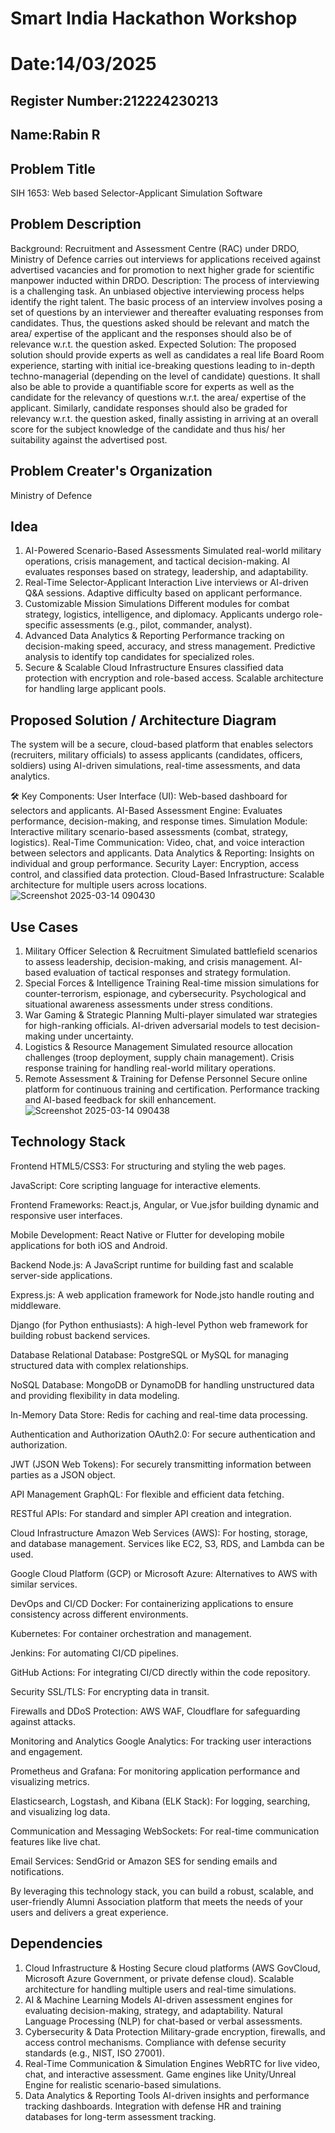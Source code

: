 # Smart India Hackathon Workshop
# Date:14/03/2025
## Register Number:212224230213
## Name:Rabin R
## Problem Title
SIH 1653: Web based Selector-Applicant Simulation Software
## Problem Description
Background: Recruitment and Assessment Centre (RAC) under DRDO, Ministry of Defence carries out interviews for applications received against advertised vacancies and for promotion to next higher grade for scientific manpower inducted within DRDO. Description: The process of interviewing is a challenging task. An unbiased objective interviewing process helps identify the right talent. The basic process of an interview involves posing a set of questions by an interviewer and thereafter evaluating responses from candidates. Thus, the questions asked should be relevant and match the area/ expertise of the applicant and the responses should also be of relevance w.r.t. the question asked. Expected Solution: The proposed solution should provide experts as well as candidates a real life Board Room experience, starting with initial ice-breaking questions leading to in-depth techno-managerial (depending on the level of candidate) questions. It shall also be able to provide a quantifiable score for experts as well as the candidate for the relevancy of questions w.r.t. the area/ expertise of the applicant. Similarly, candidate responses should also be graded for relevancy w.r.t. the question asked, finally assisting in arriving at an overall score for the subject knowledge of the candidate and thus his/ her suitability against the advertised post.

## Problem Creater's Organization
Ministry of Defence

## Idea

1. AI-Powered Scenario-Based Assessments
Simulated real-world military operations, crisis management, and tactical decision-making.
AI evaluates responses based on strategy, leadership, and adaptability.
2. Real-Time Selector-Applicant Interaction
Live interviews or AI-driven Q&A sessions.
Adaptive difficulty based on applicant performance.
3. Customizable Mission Simulations
Different modules for combat strategy, logistics, intelligence, and diplomacy.
Applicants undergo role-specific assessments (e.g., pilot, commander, analyst).
4. Advanced Data Analytics & Reporting
Performance tracking on decision-making speed, accuracy, and stress management.
Predictive analysis to identify top candidates for specialized roles.
5. Secure & Scalable Cloud Infrastructure
Ensures classified data protection with encryption and role-based access.
Scalable architecture for handling large applicant pools.
## Proposed Solution / Architecture Diagram
The system will be a secure, cloud-based platform that enables selectors (recruiters, military officials) to assess applicants (candidates, officers, soldiers) using AI-driven simulations, real-time assessments, and data analytics.

🛠️ Key Components:
User Interface (UI): Web-based dashboard for selectors and applicants.
AI-Based Assessment Engine: Evaluates performance, decision-making, and response times.
Simulation Module: Interactive military scenario-based assessments (combat, strategy, logistics).
Real-Time Communication: Video, chat, and voice interaction between selectors and applicants.
Data Analytics & Reporting: Insights on individual and group performance.
Security Layer: Encryption, access control, and classified data protection.
Cloud-Based Infrastructure: Scalable architecture for multiple users across locations.
 ![Screenshot 2025-03-14 090430](https://github.com/user-attachments/assets/10cc8b12-8d94-41d4-8e35-fd5eb2a6cb10)

## Use Cases
1. Military Officer Selection & Recruitment
Simulated battlefield scenarios to assess leadership, decision-making, and crisis management.
AI-based evaluation of tactical responses and strategy formulation.
2. Special Forces & Intelligence Training
Real-time mission simulations for counter-terrorism, espionage, and cybersecurity.
Psychological and situational awareness assessments under stress conditions.
3. War Gaming & Strategic Planning
Multi-player simulated war strategies for high-ranking officials.
AI-driven adversarial models to test decision-making under uncertainty.
4. Logistics & Resource Management
Simulated resource allocation challenges (troop deployment, supply chain management).
Crisis response training for handling real-world military operations.
5. Remote Assessment & Training for Defense Personnel
Secure online platform for continuous training and certification.
Performance tracking and AI-based feedback for skill enhancement.
  ![Screenshot 2025-03-14 090438](https://github.com/user-attachments/assets/53c72ea4-811f-4863-9b15-cacc2a9008e1)

## Technology Stack
Frontend HTML5/CSS3: For structuring and styling the web pages.

JavaScript: Core scripting language for interactive elements.

Frontend Frameworks: React.js, Angular, or Vue.jsfor building dynamic and responsive user interfaces.

Mobile Development: React Native or Flutter for developing mobile applications for both iOS and Android.

Backend Node.js: A JavaScript runtime for building fast and scalable server-side applications.

Express.js: A web application framework for Node.jsto handle routing and middleware.

Django (for Python enthusiasts): A high-level Python web framework for building robust backend services.

Database Relational Database: PostgreSQL or MySQL for managing structured data with complex relationships.

NoSQL Database: MongoDB or DynamoDB for handling unstructured data and providing flexibility in data modeling.

In-Memory Data Store: Redis for caching and real-time data processing.

Authentication and Authorization OAuth2.0: For secure authentication and authorization.

JWT (JSON Web Tokens): For securely transmitting information between parties as a JSON object.

API Management GraphQL: For flexible and efficient data fetching.

RESTful APIs: For standard and simpler API creation and integration.

Cloud Infrastructure Amazon Web Services (AWS): For hosting, storage, and database management. Services like EC2, S3, RDS, and Lambda can be used.

Google Cloud Platform (GCP) or Microsoft Azure: Alternatives to AWS with similar services.

DevOps and CI/CD Docker: For containerizing applications to ensure consistency across different environments.

Kubernetes: For container orchestration and management.

Jenkins: For automating CI/CD pipelines.

GitHub Actions: For integrating CI/CD directly within the code repository.

Security SSL/TLS: For encrypting data in transit.

Firewalls and DDoS Protection: AWS WAF, Cloudflare for safeguarding against attacks.

Monitoring and Analytics Google Analytics: For tracking user interactions and engagement.

Prometheus and Grafana: For monitoring application performance and visualizing metrics.

Elasticsearch, Logstash, and Kibana (ELK Stack): For logging, searching, and visualizing log data.

Communication and Messaging WebSockets: For real-time communication features like live chat.

Email Services: SendGrid or Amazon SES for sending emails and notifications.

By leveraging this technology stack, you can build a robust, scalable, and user-friendly Alumni Association platform that meets the needs of your users and delivers a great experience.

## Dependencies

1. Cloud Infrastructure & Hosting
Secure cloud platforms (AWS GovCloud, Microsoft Azure Government, or private defense cloud).
Scalable architecture for handling multiple users and real-time simulations.
2. AI & Machine Learning Models
AI-driven assessment engines for evaluating decision-making, strategy, and adaptability.
Natural Language Processing (NLP) for chat-based or verbal assessments.
3. Cybersecurity & Data Protection
Military-grade encryption, firewalls, and access control mechanisms.
Compliance with defense security standards (e.g., NIST, ISO 27001).
4. Real-Time Communication & Simulation Engines
WebRTC for live video, chat, and interactive assessment.
Game engines like Unity/Unreal Engine for realistic scenario-based simulations.
5. Data Analytics & Reporting Tools
AI-driven insights and performance tracking dashboards.
Integration with defense HR and training databases for long-term assessment tracking.
